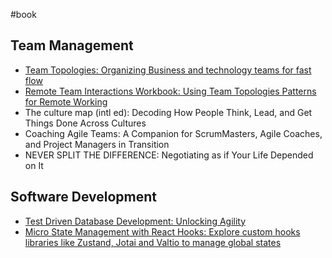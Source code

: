 #book
## Team Management
- [Team Topologies: Organizing Business and technology teams for fast flow](https://www.amazon.com/Team-Topologies-Organizing-Business-Technology-ebook/dp/B09JWT9S4D)
- [Remote Team Interactions Workbook: Using Team Topologies Patterns for Remote 
Working](https://www.amazon.com/Remote-Team-Interactions-Workbook-Topologies-ebook/dp/B09L314FQW)
- The culture map (intl ed): Decoding How People Think, Lead, and Get Things Done Across Cultures
- Coaching Agile Teams: A Companion for ScrumMasters, Agile Coaches, and Project Managers in Transition
- NEVER SPLIT THE DIFFERENCE: Negotiating as if Your Life Depended on It


## Software Development
- [Test Driven Database Development: Unlocking Agility](https://www.oreilly.com/library/view/test-driven-database-development/9780132776486/)
- [Micro State Management with React Hooks: Explore custom hooks libraries like Zustand, Jotai and Valtio to manage global states](https://www.amazon.com/Micro-State-Management-React-Hooks-ebook-dp-B09P5QRJ79/dp/B09P5QRJ79/ref=mt_other?_encoding=UTF8&me=&qid=)
